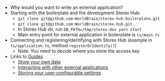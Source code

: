 - Why would you want to write an external application?
- Starting with the boilerplate and the development Storex Hub:
  - `git clone git@github.com:WorldBrain/storex-hub-boilerplate.git`
  - `git clone git@github.com:WorldBrain/storex-hub.git`
  - In Storex Hub dir, run `DB_PATH=/tmp/storex-dev yarn start`
  - Main entry point for external application in boilerplate is `ts/main.ts`
- Connecting and registering/identifying with Storex Hub (example in `ts/application.ts`, method `registerOrIdentify()`)
  - Note: You need to decide where you store the access key
- Links to [Guides](/storex-hub/guides/)
  - [Store your own data](/storex-hub/guides/storing-data/)
  - [Interacting with other external applications](/storex-hub/guides/remote-apps/)
  - [Storing your user-configurable settings](/storex-hub/guides/settings/)
